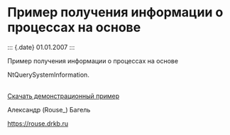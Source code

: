 Пример получения информации о процессах на основе
=================================================

::: {.date}
01.01.2007
:::

Пример получения информации о процессах на основе

NtQuerySystemInformation.

 \
[Скачать демонстрационный пример](/zip/taskmon.zip)

Александр (Rouse\_) Багель

<https://rouse.drkb.ru>
